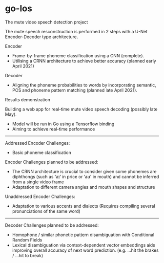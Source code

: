 # go-los
The mute video speech detection project

The mute speech resconstruction is performed in 2 steps with a U-Net Encoder-Decoder type architecture.

Encoder

- Frame-by-frame phoneme classification using a CNN (complete).
- Utilising a CRNN architecture to achieve better accuracy (planned early April 2021)

Decoder

- Aligning the phoneme probabilities to words by incorporating semantic, POS and phoneme pattern matching (planned late April 2021).


Results demonstration

Building a web app for real-time mute video speech decoding (possibly late May).
- Model will be run in Go using a Tensorflow binding
- Aiming to achieve real-time performance

---

Addressed Encoder Challenges:
- Basic phoneme classification

Encoder Challenges planned to be addressed:
- The CRNN architecture is crucial to consider given some phonemes are diphthongs (such as 'aɪ' in price or 'aʊ' in mouth) and cannot be inferred from a single video frame
- Adaptation to different camera angles and mouth shapes and structure

Unaddressed Encoder Challenges:
- Adaptation to various accents and dialects (Requires compiling several pronunciations of the same word)

---

Decoder Challenges planned to be addressed:
- Homophone / similar phonetic pattern disambiguation with Conditional Random Fields
- Lexical disambiguation via context-dependent vector embeddings aids improving overall accuracy of next word prediction.
(e.g. ...hit the brakes / ...hit to break)

<!-- 1.) Record yourself saying a word and place it in the main directory.
2.) Run python3 pylos/train.py example.MOV -->